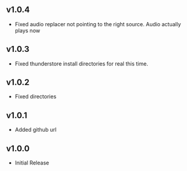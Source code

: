 ## v1.0.4
* Fixed audio replacer not pointing to the right source. Audio actually plays now

## v1.0.3
* Fixed thunderstore install directories for real this time.

## v1.0.2
* Fixed directories

## v1.0.1
* Added github url

## v1.0.0
* Initial Release
